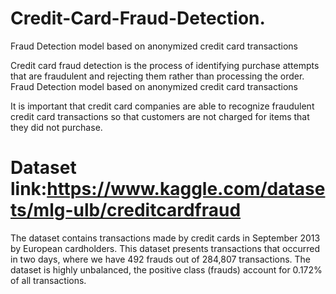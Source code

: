 # Credit-Card-Fraud-Detection.

Fraud Detection model based on anonymized credit card transactions

Credit card fraud detection is the process of identifying purchase attempts that are fraudulent and rejecting them rather than processing the order. 
Fraud Detection model based on anonymized credit card transactions

It is important that credit card companies are able to recognize fraudulent credit card transactions so that customers are not charged for items that they did not purchase.

# Dataset link:https://www.kaggle.com/datasets/mlg-ulb/creditcardfraud

The dataset contains transactions made by credit cards in September 2013 by European cardholders.
This dataset presents transactions that occurred in two days, where we have 492 frauds out of 284,807 transactions. The dataset is highly unbalanced, the positive class (frauds) account for 0.172% of all transactions.
